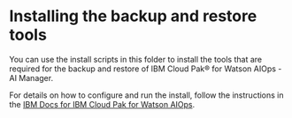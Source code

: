 # Installing the backup and restore tools

You can use the install scripts in this folder to install the tools that are required for the backup and restore of IBM Cloud Pak® for Watson AIOps - AI Manager.

For details on how to configure and run the install, follow the instructions in the [IBM Docs for IBM Cloud Pak for Watson AIOps](https://www.ibm.com/docs/en/cloud-paks/cloud-pak-watson-aiops/3.4.0?topic=manager-installing-backup-restore-tools-online).
